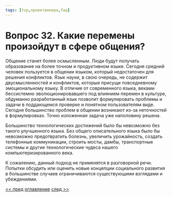 ```yaml
---
tags: [tvp,проектвенера,faq]
---
```

# Вопрос 32. Какие перемены произойдут в сфере общения?

Общение станет более осмысленным. Люди будут получать образование на более точном и продуктивном языке. Сегодня средний человек пользуется в общении языком, который недостаточен для решения конфликтов. Язык науки, в свою очередь, не содержит двусмысленностей и конфликтов, которые присущи повседневному эмоциональному языку. В отличие от современного языка, веками бессистемно эволюционировавшего под влиянием перемен в культуре, обдуманно разработанный язык позволит формулировать проблемы и задачи в поддающемся проверке и понятном пользователям виде. Сегодня большинство проблем в общении возникают из-за неточностей в формулировках. Точно изложенная задача уже наполовину решена.

Большинство технологических достижений было бы невозможно без такого улучшенного языка. Без общего описательного языка было бы невозможно предотвратить болезнь, увеличить урожайность, создать телефонные коммуникации, строить мосты, дамбы, транспортные системы и другие технологические чудеса нашего компьютеризированного века.

К сожалению, данный подход не применятся в разговорной речи. Попытки обсудить или оценить новые концепции социального развития в большинстве случаев ограничиваются существующими взглядами и убеждениями.

[<< пред](Вопрос%2031.%20Какие%20изменения%20ожидаются%20в%20медицинской%20технике.md) [оглавление](FAQ%20%D0%BF%D0%BE%20%D0%BF%D1%80%D0%BE%D0%B5%D0%BA%D1%82%D1%83%20%C2%AB%D0%92%D0%B5%D0%BD%D0%B5%D1%80%D0%B0%C2%BB.md) [след >>](Вопрос%2033.%20Какие%20изменения%20ожидаются%20в%20транспортных%20системах.md)
